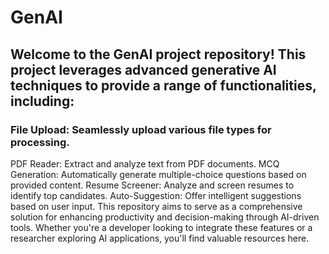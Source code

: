 # GenAI

## Welcome to the GenAI project repository! This project leverages advanced generative AI techniques to provide a range of functionalities, including:

### File Upload: Seamlessly upload various file types for processing.
PDF Reader: Extract and analyze text from PDF documents.
MCQ Generation: Automatically generate multiple-choice questions based on provided content.
Resume Screener: Analyze and screen resumes to identify top candidates.
Auto-Suggestion: Offer intelligent suggestions based on user input.
This repository aims to serve as a comprehensive solution for enhancing productivity and decision-making through AI-driven tools. Whether you're a developer looking to integrate these features or a researcher exploring AI applications, you'll find valuable resources here.

